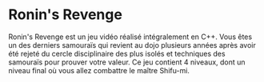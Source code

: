 # Ronin's Revenge

Ronin's Revenge est un jeu vidéo réalisé intégralement en C++. Vous êtes un des derniers samouraïs qui revient au dojo plusieurs années après avoir été rejeté du cercle disciplinaire des plus isolés et techniques des samouraïs pour prouver votre valeur.
Ce jeu contient 4 niveaux, dont un niveau final où vous allez combattre le maître Shifu-mi.

